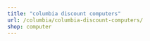 ```yaml
---
title: "columbia discount computers"
url: /columbia/columbia-discount-computers/
shop: computer
---
```

